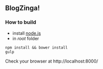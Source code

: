 ## BlogZinga! ##

### How to build ###
* install [node.js](http://nodejs.org/)
* in *root* folder
```
npm install && bower install
gulp
```

Check your browser at
  http://localhost:8000/
